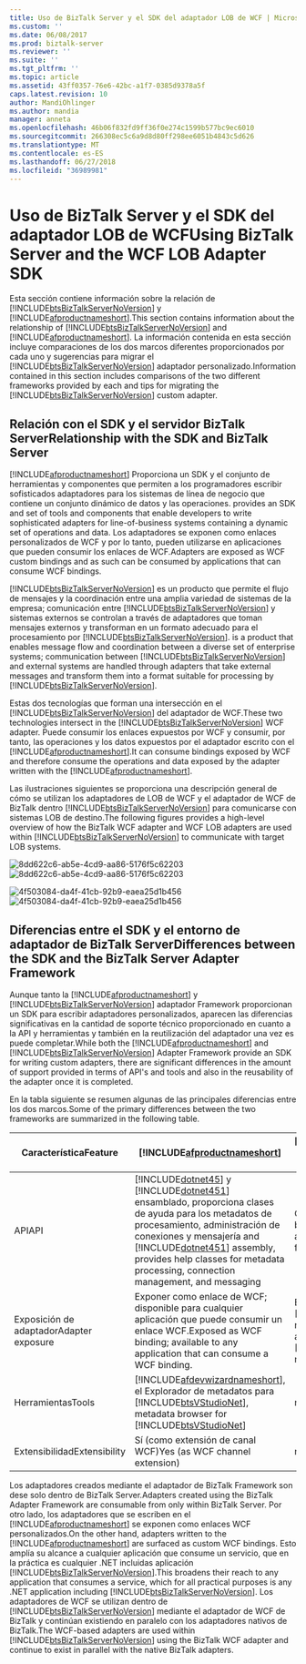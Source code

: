```yaml
---
title: Uso de BizTalk Server y el SDK del adaptador LOB de WCF | Microsoft Docs
ms.custom: ''
ms.date: 06/08/2017
ms.prod: biztalk-server
ms.reviewer: ''
ms.suite: ''
ms.tgt_pltfrm: ''
ms.topic: article
ms.assetid: 43ff0357-76e6-42bc-a1f7-0385d9378a5f
caps.latest.revision: 10
author: MandiOhlinger
ms.author: mandia
manager: anneta
ms.openlocfilehash: 46b06f832fd9ff36f0e274c1599b577bc9ec6010
ms.sourcegitcommit: 266308ec5c6a9d8d80ff298ee6051b4843c5d626
ms.translationtype: MT
ms.contentlocale: es-ES
ms.lasthandoff: 06/27/2018
ms.locfileid: "36989981"
---
```

# <a name="using-biztalk-server-and-the-wcf-lob-adapter-sdk"></a><span data-ttu-id="17ed8-102">Uso de BizTalk Server y el SDK del adaptador LOB de WCF</span><span class="sxs-lookup"><span data-stu-id="17ed8-102">Using BizTalk Server and the WCF LOB Adapter SDK</span></span>
<span data-ttu-id="17ed8-103">Esta sección contiene información sobre la relación de [!INCLUDE[btsBizTalkServerNoVersion](../../includes/btsbiztalkservernoversion-md.md)] y [!INCLUDE[afproductnameshort](../../includes/afproductnameshort-md.md)].</span><span class="sxs-lookup"><span data-stu-id="17ed8-103">This section contains information about the relationship of [!INCLUDE[btsBizTalkServerNoVersion](../../includes/btsbiztalkservernoversion-md.md)] and [!INCLUDE[afproductnameshort](../../includes/afproductnameshort-md.md)].</span></span> <span data-ttu-id="17ed8-104">La información contenida en esta sección incluye comparaciones de los dos marcos diferentes proporcionados por cada uno y sugerencias para migrar el [!INCLUDE[btsBizTalkServerNoVersion](../../includes/btsbiztalkservernoversion-md.md)] adaptador personalizado.</span><span class="sxs-lookup"><span data-stu-id="17ed8-104">Information contained in this section includes comparisons of the two different frameworks provided by each and tips for migrating the [!INCLUDE[btsBizTalkServerNoVersion](../../includes/btsbiztalkservernoversion-md.md)] custom adapter.</span></span>  

## <a name="relationship-with-the-sdk-and-biztalk-server"></a><span data-ttu-id="17ed8-105">Relación con el SDK y el servidor BizTalk Server</span><span class="sxs-lookup"><span data-stu-id="17ed8-105">Relationship with the SDK and BizTalk Server</span></span>
 [!INCLUDE[afproductnameshort](../../includes/afproductnameshort-md.md)]<span data-ttu-id="17ed8-106"> Proporciona un SDK y el conjunto de herramientas y componentes que permiten a los programadores escribir sofisticados adaptadores para los sistemas de línea de negocio que contiene un conjunto dinámico de datos y las operaciones.</span><span class="sxs-lookup"><span data-stu-id="17ed8-106"> provides an SDK and set of tools and components that enable developers to write sophisticated adapters for line-of-business systems containing a dynamic set of operations and data.</span></span> <span data-ttu-id="17ed8-107">Los adaptadores se exponen como enlaces personalizados de WCF y por lo tanto, pueden utilizarse en aplicaciones que pueden consumir los enlaces de WCF.</span><span class="sxs-lookup"><span data-stu-id="17ed8-107">Adapters are exposed as WCF custom bindings and as such can be consumed by applications that can consume WCF bindings.</span></span>  

 [!INCLUDE[btsBizTalkServerNoVersion](../../includes/btsbiztalkservernoversion-md.md)]<span data-ttu-id="17ed8-108"> es un producto que permite el flujo de mensajes y la coordinación entre una amplia variedad de sistemas de la empresa; comunicación entre [!INCLUDE[btsBizTalkServerNoVersion](../../includes/btsbiztalkservernoversion-md.md)] y sistemas externos se controlan a través de adaptadores que toman mensajes externos y transforman en un formato adecuado para el procesamiento por [!INCLUDE[btsBizTalkServerNoVersion](../../includes/btsbiztalkservernoversion-md.md)].</span><span class="sxs-lookup"><span data-stu-id="17ed8-108"> is a product that enables message flow and coordination between a diverse set of enterprise systems; communication between [!INCLUDE[btsBizTalkServerNoVersion](../../includes/btsbiztalkservernoversion-md.md)] and external systems are handled through adapters that take external messages and transform them into a format suitable for processing by [!INCLUDE[btsBizTalkServerNoVersion](../../includes/btsbiztalkservernoversion-md.md)].</span></span>  

 <span data-ttu-id="17ed8-109">Estas dos tecnologías que forman una intersección en el [!INCLUDE[btsBizTalkServerNoVersion](../../includes/btsbiztalkservernoversion-md.md)] del adaptador de WCF.</span><span class="sxs-lookup"><span data-stu-id="17ed8-109">These two technologies intersect in the [!INCLUDE[btsBizTalkServerNoVersion](../../includes/btsbiztalkservernoversion-md.md)] WCF adapter.</span></span> <span data-ttu-id="17ed8-110">Puede consumir los enlaces expuestos por WCF y consumir, por tanto, las operaciones y los datos expuestos por el adaptador escrito con el [!INCLUDE[afproductnameshort](../../includes/afproductnameshort-md.md)].</span><span class="sxs-lookup"><span data-stu-id="17ed8-110">It can consume bindings exposed by WCF and therefore consume the operations and data exposed by the adapter written with the [!INCLUDE[afproductnameshort](../../includes/afproductnameshort-md.md)].</span></span>  

 <span data-ttu-id="17ed8-111">Las ilustraciones siguientes se proporciona una descripción general de cómo se utilizan los adaptadores de LOB de WCF y el adaptador de WCF de BizTalk dentro [!INCLUDE[btsBizTalkServerNoVersion](../../includes/btsbiztalkservernoversion-md.md)] para comunicarse con sistemas LOB de destino.</span><span class="sxs-lookup"><span data-stu-id="17ed8-111">The following figures provides a high-level overview of how the BizTalk WCF adapter and WCF LOB adapters are used within [!INCLUDE[btsBizTalkServerNoVersion](../../includes/btsbiztalkservernoversion-md.md)] to communicate with target LOB systems.</span></span>  

 <span data-ttu-id="17ed8-112">![](../../adapters-and-accelerators/wcf-lob-adapter-sdk/media/8dd622c6-ab5e-4cd9-aa86-5176f5c62203.gif "8dd622c6-ab5e-4cd9-aa86-5176f5c62203")</span><span class="sxs-lookup"><span data-stu-id="17ed8-112">![](../../adapters-and-accelerators/wcf-lob-adapter-sdk/media/8dd622c6-ab5e-4cd9-aa86-5176f5c62203.gif "8dd622c6-ab5e-4cd9-aa86-5176f5c62203")</span></span>  

 <span data-ttu-id="17ed8-113">![](../../adapters-and-accelerators/wcf-lob-adapter-sdk/media/4f503084-da4f-41cb-92b9-eaea25d1b456.gif "4f503084-da4f-41cb-92b9-eaea25d1b456")</span><span class="sxs-lookup"><span data-stu-id="17ed8-113">![](../../adapters-and-accelerators/wcf-lob-adapter-sdk/media/4f503084-da4f-41cb-92b9-eaea25d1b456.gif "4f503084-da4f-41cb-92b9-eaea25d1b456")</span></span>  

## <a name="differences-between-the-sdk-and-the-biztalk-server-adapter-framework"></a><span data-ttu-id="17ed8-114">Diferencias entre el SDK y el entorno de adaptador de BizTalk Server</span><span class="sxs-lookup"><span data-stu-id="17ed8-114">Differences between the SDK and the BizTalk Server Adapter Framework</span></span>

<span data-ttu-id="17ed8-115">Aunque tanto la [!INCLUDE[afproductnameshort](../../includes/afproductnameshort-md.md)] y [!INCLUDE[btsBizTalkServerNoVersion](../../includes/btsbiztalkservernoversion-md.md)] adaptador Framework proporcionan un SDK para escribir adaptadores personalizados, aparecen las diferencias significativas en la cantidad de soporte técnico proporcionado en cuanto a la API y herramientas y también en la reutilización del adaptador una vez es puede completar.</span><span class="sxs-lookup"><span data-stu-id="17ed8-115">While both the [!INCLUDE[afproductnameshort](../../includes/afproductnameshort-md.md)] and [!INCLUDE[btsBizTalkServerNoVersion](../../includes/btsbiztalkservernoversion-md.md)] Adapter Framework provide an SDK for writing custom adapters, there are significant differences in the amount of support provided in terms of API's and tools and also in the reusability of the adapter once it is completed.</span></span>  

 <span data-ttu-id="17ed8-116">En la tabla siguiente se resumen algunas de las principales diferencias entre los dos marcos.</span><span class="sxs-lookup"><span data-stu-id="17ed8-116">Some of the primary differences between the two frameworks are summarized in the following table.</span></span>  


|     <span data-ttu-id="17ed8-117">Característica</span><span class="sxs-lookup"><span data-stu-id="17ed8-117">Feature</span></span>      |                                                                   [!INCLUDE[afproductnameshort](../../includes/afproductnameshort-md.md)]                                                                   |                  [!INCLUDE[btsBizTalkServerNoVersion](../../includes/btsbiztalkservernoversion-md.md)]<span data-ttu-id="17ed8-118"> Entorno de adaptador</span><span class="sxs-lookup"><span data-stu-id="17ed8-118"> Adapter Framework</span></span>                   |
|------------------|-------------------------------------------------------------------------------------------------------------------------------------------------------------------------------------------------------------|--------------------------------------------------------------------------------------------------------------------------------------------|
|       <span data-ttu-id="17ed8-119">API</span><span class="sxs-lookup"><span data-stu-id="17ed8-119">API</span></span>        | [!INCLUDE[dotnet45](../../includes/dotnet45-md.md)]<span data-ttu-id="17ed8-120"> y [!INCLUDE[dotnet451](../../includes/dotnet451-md.md)] ensamblado, proporciona clases de ayuda para los metadatos de procesamiento, administración de conexiones y mensajería</span><span class="sxs-lookup"><span data-stu-id="17ed8-120"> and [!INCLUDE[dotnet451](../../includes/dotnet451-md.md)] assembly, provides help classes for metadata processing, connection management, and messaging</span></span> |                                            <span data-ttu-id="17ed8-121">COM, proporciona compatibilidad básica para las operaciones del adaptador.</span><span class="sxs-lookup"><span data-stu-id="17ed8-121">COM, provides basic support for adapter operations.</span></span>                                             |
| <span data-ttu-id="17ed8-122">Exposición de adaptador</span><span class="sxs-lookup"><span data-stu-id="17ed8-122">Adapter exposure</span></span> |                                                            <span data-ttu-id="17ed8-123">Exponer como enlace de WCF; disponible para cualquier aplicación que puede consumir un enlace WCF.</span><span class="sxs-lookup"><span data-stu-id="17ed8-123">Exposed as WCF binding; available to any application that can consume a WCF binding.</span></span>                                                             | <span data-ttu-id="17ed8-124">Expuesto solo a [!INCLUDE[btsBizTalkServerNoVersion](../../includes/btsbiztalkservernoversion-md.md)]; no puede reutilizar en otras aplicaciones.</span><span class="sxs-lookup"><span data-stu-id="17ed8-124">Exposed only to [!INCLUDE[btsBizTalkServerNoVersion](../../includes/btsbiztalkservernoversion-md.md)]; not reusable by other applications.</span></span> |
|      <span data-ttu-id="17ed8-125">Herramientas</span><span class="sxs-lookup"><span data-stu-id="17ed8-125">Tools</span></span>       |                       [!INCLUDE[afdevwizardnameshort](../../includes/afdevwizardnameshort-md.md)]<span data-ttu-id="17ed8-126">, el Explorador de metadatos para [!INCLUDE[btsVStudioNet](../../includes/btsvstudionet-md.md)]</span><span class="sxs-lookup"><span data-stu-id="17ed8-126">, metadata browser for [!INCLUDE[btsVStudioNet](../../includes/btsvstudionet-md.md)]</span></span>                       |                                                                    <span data-ttu-id="17ed8-127">n/d</span><span class="sxs-lookup"><span data-stu-id="17ed8-127">n/a</span></span>                                                                     |
|  <span data-ttu-id="17ed8-128">Extensibilidad</span><span class="sxs-lookup"><span data-stu-id="17ed8-128">Extensibility</span></span>   |                                                                                       <span data-ttu-id="17ed8-129">Sí (como extensión de canal WCF)</span><span class="sxs-lookup"><span data-stu-id="17ed8-129">Yes (as WCF channel extension)</span></span>                                                                                        |                                                                     <span data-ttu-id="17ed8-130">no</span><span class="sxs-lookup"><span data-stu-id="17ed8-130">No</span></span>                                                                     |

 <span data-ttu-id="17ed8-131">Los adaptadores creados mediante el adaptador de BizTalk Framework son dese solo dentro de BizTalk Server.</span><span class="sxs-lookup"><span data-stu-id="17ed8-131">Adapters created using the BizTalk Adapter Framework are consumable from only within BizTalk Server.</span></span> <span data-ttu-id="17ed8-132">Por otro lado, los adaptadores que se escriben en el [!INCLUDE[afproductnameshort](../../includes/afproductnameshort-md.md)] se exponen como enlaces WCF personalizados.</span><span class="sxs-lookup"><span data-stu-id="17ed8-132">On the other hand, adapters written to the [!INCLUDE[afproductnameshort](../../includes/afproductnameshort-md.md)] are surfaced as custom WCF bindings.</span></span> <span data-ttu-id="17ed8-133">Esto amplía su alcance a cualquier aplicación que consume un servicio, que en la práctica es cualquier .NET incluidas aplicación [!INCLUDE[btsBizTalkServerNoVersion](../../includes/btsbiztalkservernoversion-md.md)].</span><span class="sxs-lookup"><span data-stu-id="17ed8-133">This broadens their reach to any application that consumes a service, which for all practical purposes is any .NET application including [!INCLUDE[btsBizTalkServerNoVersion](../../includes/btsbiztalkservernoversion-md.md)].</span></span> <span data-ttu-id="17ed8-134">Los adaptadores de WCF se utilizan dentro de [!INCLUDE[btsBizTalkServerNoVersion](../../includes/btsbiztalkservernoversion-md.md)] mediante el adaptador de WCF de BizTalk y continúan existiendo en paralelo con los adaptadores nativos de BizTalk.</span><span class="sxs-lookup"><span data-stu-id="17ed8-134">The WCF-based adapters are used within [!INCLUDE[btsBizTalkServerNoVersion](../../includes/btsbiztalkservernoversion-md.md)] using the BizTalk WCF adapter and continue to exist in parallel with the native BizTalk adapters.</span></span> 

